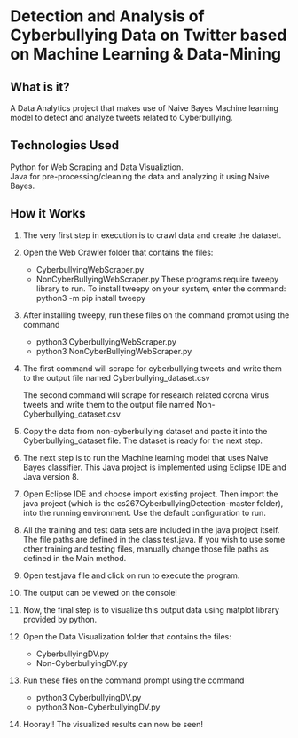 # Detection and Analysis of Cyberbullying Data on Twitter based on Machine Learning & Data-Mining


## What is it?
A Data Analytics project that makes use of Naive Bayes Machine learning model to detect and analyze tweets related to Cyberbullying.

## Technologies Used
Python for Web Scraping and Data Visualiztion.\
Java for pre-processing/cleaning the data and analyzing it using Naive Bayes.


## How it Works

1. The very first step in execution is to crawl data and create the dataset.



2. Open the Web Crawler folder that contains the files:
	- CyberbullyingWebScraper.py
	- NonCyberBullyingWebScraper.py
	  These programs require tweepy library to run. To install tweepy on your system, enter the command: python3 -m pip install tweepy


3. After installing tweepy, run these files on the command prompt using the command
	- python3 CyberbullyingWebScraper.py
	- python3 NonCyberBullyingWebScraper.py



4. The first command will scrape for cyberbullying tweets and write them to the output file named Cyberbullying_dataset.csv
  
   The second command will scrape for research related corona virus tweets and write them to the output file named Non-Cyberbullying_dataset.csv



5. Copy the data from non-cyberbullying dataset and paste it into the Cyberbullying_dataset file. The dataset is ready for the next step.



6. The next step is to run the Machine learning model that uses Naive Bayes classifier. This Java project is implemented using Eclipse IDE and Java version 8.



7. Open Eclipse IDE and choose import existing project. Then import the java project (which is the cs267CyberbullyingDetection-master folder), into the running environment. Use the default configuration to run.



8. All the training and test data sets are included in the java project itself. The file paths are defined in the class test.java. If you wish to use some other training and testing files, manually change those file paths as defined in the Main method. 



9. Open test.java file and click on run to execute the program.



10. The output can be viewed on the console!



11. Now, the final step is to visualize this output data using matplot library provided by python.



12. Open the Data Visualization folder that contains the files:
	- CyberbullyingDV.py
	- Non-CyberbullyingDV.py



13. Run these files on the command prompt using the command
	- python3 CyberbullyingDV.py
	- python3 Non-CyberbullyingDV.py



14. Hooray!! The visualized results can now be seen!
